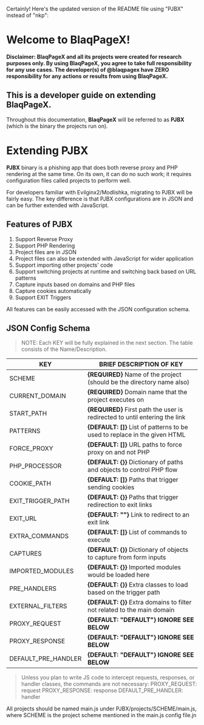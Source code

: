 Certainly! Here's the updated version of the README file using "PJBX" instead of "nkp":

# Welcome to BlaqPageX!

****Disclaimer**: BlaqPageX and all its projects were created for research purposes only. By using BlaqPageX, you agree to take full responsibility for any use cases. The developer(s) of @blaqpagex have ZERO responsibility for any actions or results from using BlaqPageX.**

## This is a developer guide on extending **BlaqPageX**.

Throughout this documentation, **BlaqPageX** will be referred to as **PJBX** (which is the binary the projects run on).

# Extending PJBX

**PJBX** binary is a phishing app that does both reverse proxy and PHP rendering at the same time. On its own, it can do no such work; it requires configuration files called projects to perform well.

For developers familiar with Evilginx2/Modlishka, migrating to PJBX will be fairly easy. The key difference is that PJBX configurations are in JSON and can be further extended with JavaScript.

## Features of PJBX

1. Support Reverse Proxy
2. Support PHP Rendering
3. Project files are in JSON
4. Project files can also be extended with JavaScript for wider application
5. Support importing other projects' code
6. Support switching projects at runtime and switching back based on URL patterns
7. Capture inputs based on domains and PHP files
8. Capture cookies automatically
9. Support EXIT Triggers

All features can be easily accessed with the JSON configuration schema.

## JSON Config Schema

> NOTE: Each KEY will be fully explained in the next section. The table consists of the Name/Description.

| KEY | BRIEF DESCRIPTION OF KEY |
|--|--|
| SCHEME | **{REQUIRED}** Name of the project (should be the directory name also) |
| CURRENT_DOMAIN | **{REQUIRED}** Domain name that the project executes on |
| START_PATH | **{REQUIRED}** First path the user is redirected to until entering the link |
| PATTERNS | **{DEFAULT: []}** List of patterns to be used to replace in the given HTML |
| FORCE_PROXY | **{DEFAULT: []}** URL paths to force proxy on and not PHP |
| PHP_PROCESSOR | **{DEFAULT: {}}** Dictionary of paths and objects to control PHP flow |
| COOKIE_PATH | **{DEFAULT: []}** Paths that trigger sending cookies |
| EXIT_TRIGGER_PATH | **{DEFAULT: {}}** Paths that trigger redirection to exit links |
| EXIT_URL | **{DEFAULT: ""}** Link to redirect to an exit link |
| EXTRA_COMMANDS | **{DEFAULT: []}** List of commands to execute |
| CAPTURES | **{DEFAULT: {}}** Dictionary of objects to capture from form inputs |
| IMPORTED_MODULES | **{DEFAULT: {}}** Imported modules would be loaded here |
| PRE_HANDLERS | **{DEFAULT: {}}** Extra classes to load based on the trigger path |
| EXTERNAL_FILTERS | **{DEFAULT: {}}** Extra domains to filter not related to the main domain |
| PROXY_REQUEST | **{DEFAULT: "DEFAULT"}** **IGNORE SEE BELOW** |
| PROXY_RESPONSE | **{DEFAULT: "DEFAULT"}** **IGNORE SEE BELOW** |
| DEFAULT_PRE_HANDLER | **{DEFAULT: "DEFAULT"}** **IGNORE SEE BELOW** |

> Unless you plan to write JS code to intercept requests, responses, or handler classes, the commands are not necessary:
PROXY_REQUEST: request
PROXY_RESPONSE: response
DEFAULT_PRE_HANDLER: handler

All projects should be named main.js under PJBX/projects/SCHEME/main.js, where SCHEME is the project scheme mentioned in the main.js config file.jn